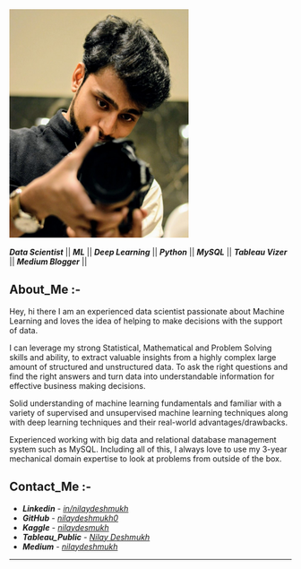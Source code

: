 
<img src="Images/dp.jpg" width="320" height="408" style="horizontal-align:middle"/>

 ***Data Scientist*** || ***ML*** || ***Deep Learning*** || ***Python*** || ***MySQL*** || ***Tableau Vizer*** || ***Medium Blogger*** ||

## About_Me :-

Hey, hi there
I am an experienced data scientist passionate about Machine Learning and loves the idea of helping to make decisions with the support of data.

I can leverage my strong Statistical, Mathematical and Problem Solving skills and ability, to extract valuable insights from a highly complex large amount of structured and unstructured data. To ask the right questions and find the right answers and turn data into understandable information for effective business making decisions.

Solid understanding of machine learning fundamentals and familiar with a variety of supervised and unsupervised machine learning techniques along with deep learning techniques and their real-world advantages/drawbacks.

Experienced working with big data and relational database management system such as MySQL.
Including all of this, I always love to use my 3-year mechanical domain expertise to look at problems from outside of the box.


## Contact_Me :-

* ***Linkedin*** - [*in/nilaydeshmukh*](https://www.linkedin.com/in/nilaydeshmukh/)
* ***GitHub*** - [*nilaydeshmukh0*](https://github.com/nilaydeshmukh0)
* ***Kaggle*** - [*nilaydesmukh*](https://www.kaggle.com/nilaydesmukh)
* ***Tableau_Public*** - [*Nilay Deshmukh*](https://public.tableau.com/profile/nilay.deshmukh)
* ***Medium*** - [*nilaydeshmukh*](https://medium.com/@nilaydeshmukh)


---
